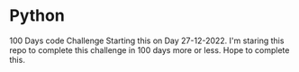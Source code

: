 # Python

100 Days code Challenge Starting this on Day 27-12-2022. I'm staring this repo to complete this challenge in 100 days more or less. Hope to complete this.
